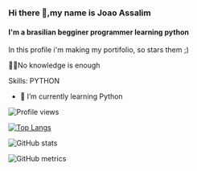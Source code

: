 ### Hi there 👋,my name is Joao Assalim
#### I'm a brasilian begginer programmer learning python
In this profile i'm making my portifolio, so stars them ;)

:man_technologist:No knowledge is enough

Skills: PYTHON

- 🌱 I’m currently learning Python 

![Profile views](https://gpvc.arturio.dev/JoaoAssalim)  

[![Top Langs](https://github-readme-stats.vercel.app/api/top-langs/?username=JoaoAssalim)](https://github.com/anuraghazra/github-readme-stats)

![GitHub stats](https://github-readme-stats.vercel.app/api?username=JoaoAssalim&show_icons=true)  

![GitHub metrics](https://metrics.lecoq.io/JoaoAssalim)  
